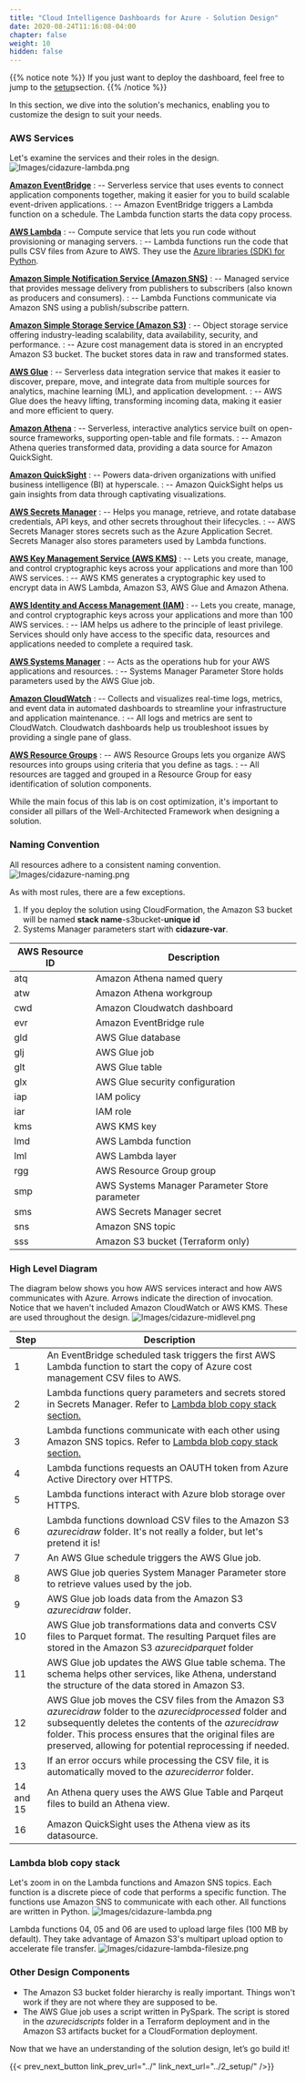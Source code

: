 ```yaml
---
title: "Cloud Intelligence Dashboards for Azure - Solution Design"
date: 2020-08-24T11:16:08-04:00
chapter: false
weight: 10
hidden: false
---
```


{{% notice note %}}
If you just want to deploy the dashboard, feel free to jump to the [setup](../2_setup/)section.
{{% /notice %}}

In this section, we dive into the solution's mechanics, enabling you to customize the design to suit your needs.

### AWS Services
Let's examine the services and their roles in the design.
![Images/cidazure-lambda.png](/Cost/300_Cloud_Intelligence_Dashboard_for_Azure/Images/cidazure-services.png)

[**Amazon EventBridge**](https://aws.amazon.com/eventbridge/)
: -- Serverless service that uses events to connect application components together, making it easier for you to build scalable event-driven applications.
: -- Amazon EventBridge triggers a Lambda function on a schedule. The Lambda function starts the data copy process.

[**AWS Lambda**](https://aws.amazon.com/lambda/)
: -- Compute service that lets you run code without provisioning or managing servers.
: -- Lambda functions run the code that pulls CSV files from Azure to AWS. They use the [Azure libraries (SDK) for Python](https://learn.microsoft.com/en-us/azure/developer/python/sdk/azure-sdk-overview).

[**Amazon Simple Notification Service (Amazon SNS)**](https://aws.amazon.com/sns/)
: -- Managed service that provides message delivery from publishers to subscribers (also known as producers and consumers).
: -- Lambda Functions communicate via Amazon SNS using a publish/subscribe pattern.

[**Amazon Simple Storage Service (Amazon S3)**](https://aws.amazon.com/s3/)
: -- Object storage service offering industry-leading scalability, data availability, security, and performance.
: -- Azure cost management data is stored in an encrypted Amazon S3 bucket. The bucket stores data in raw and transformed states.

[**AWS Glue**](https://aws.amazon.com/glue/)
: -- Serverless data integration service that makes it easier to discover, prepare, move, and integrate data from multiple sources for analytics, machine learning (ML), and application development.
: -- AWS Glue does the heavy lifting, transforming incoming data, making it easier and more efficient to query.

[**Amazon Athena**](https://aws.amazon.com/athena/)
: -- Serverless, interactive analytics service built on open-source frameworks, supporting open-table and file formats.
: -- Amazon Athena queries transformed data, providing a data source for Amazon QuickSight.

[**Amazon QuickSight**](https://aws.amazon.com/quicksight/)
: -- Powers data-driven organizations with unified business intelligence (BI) at hyperscale.
: -- Amazon QuickSight helps us gain insights from data through captivating visualizations.

[**AWS Secrets Manager**](https://aws.amazon.com/secrets-manager/)
: -- Helps you manage, retrieve, and rotate database credentials, API keys, and other secrets throughout their lifecycles.
: -- AWS Secrets Manager stores secrets such as the Azure Application Secret. Secrets Manager also stores parameters used by Lambda functions.

[**AWS Key Management Service (AWS KMS)**](https://aws.amazon.com/kms/)
: -- Lets you create, manage, and control cryptographic keys across your applications and more than 100 AWS services.
: -- AWS KMS generates a cryptographic key used to encrypt data in AWS Lambda, Amazon S3, AWS Glue and Amazon Athena.

[**AWS Identity and Access Management (IAM)**](https://aws.amazon.com/iam/)
: -- Lets you create, manage, and control cryptographic keys across your applications and more than 100 AWS services.
: -- IAM helps us adhere to the principle of least privilege. Services should only have access to the specific data, resources and applications needed to complete a required task.

[**AWS Systems Manager**](https://aws.amazon.com/systems-manager/)
: -- Acts as the operations hub for your AWS applications and resources.
: -- Systems Manager Parameter Store holds parameters used by the AWS Glue job.

[**Amazon CloudWatch**](https://aws.amazon.com/cloudwatch/)
: -- Collects and visualizes real-time logs, metrics, and event data in automated dashboards to streamline your infrastructure and application maintenance.
: -- All logs and metrics are sent to CloudWatch. Cloudwatch dashboards help us troubleshoot issues by providing a single pane of glass.

[**AWS Resource Groups**](https://docs.aws.amazon.com/ARG/latest/userguide/resource-groups.html)
: -- AWS Resource Groups lets you organize AWS resources into groups using criteria that you define as tags.
: -- All resources are tagged and grouped in a Resource Group for easy identification of solution components.

While the main focus of this lab is on cost optimization, it's important to consider all pillars of the Well-Architected Framework when designing a solution.

### Naming Convention

All resources adhere to a consistent naming convention.
![Images/cidazure-naming.png](/Cost/300_Cloud_Intelligence_Dashboard_for_Azure/Images/cidazure-naming.png?width=1000px)

As with most rules, there are a few exceptions.

1. If you deploy the solution using CloudFormation, the Amazon S3 bucket will be named **stack name**-s3bucket-**unique id**
2. Systems Manager parameters start with **cidazure-var**.

|AWS Resource ID|Description|
|-|-|
|atq|Amazon Athena named query|
|atw|Amazon Athena workgroup|
|cwd|Amazon Cloudwatch dashboard|
|evr|Amazon EventBridge rule |
|gld|AWS Glue database|
|glj|AWS Glue job|
|glt|AWS Glue table|
|glx|AWS Glue security configuration|
|iap|IAM policy|
|iar|IAM role|
|kms|AWS KMS key|
|lmd|AWS Lambda function|
|lml|AWS Lambda layer|
|rgg|AWS Resource Group group|
|smp|AWS Systems Manager Parameter Store parameter|
|sms|AWS Secrets Manager secret |
|sns|Amazon SNS topic|
|sss|Amazon S3 bucket (Terraform only)|

### High Level Diagram

The diagram below shows you how AWS services interact and how AWS communicates with Azure. Arrows indicate the direction of invocation. Notice that we haven't included Amazon CloudWatch or AWS KMS. These are used throughout the design.
![Images/cidazure-midlevel.png](/Cost/300_Cloud_Intelligence_Dashboard_for_Azure/Images/cidazure-midlevel.png?width=1000px)

|Step|Description|
|-|-|
|1|An EventBridge scheduled task triggers the first AWS Lambda function to start the copy of Azure cost management CSV files to AWS.|
|2|Lambda functions query parameters and secrets stored in Secrets Manager. Refer to [Lambda blob copy stack section.](#lambda-blob-copy-stack)|
|3|Lambda functions communicate with each other using Amazon SNS topics. Refer to [Lambda blob copy stack section.](#lambda-blob-copy-stack)|
|4|Lambda functions requests an OAUTH token from Azure Active Directory over HTTPS.|
|5|Lambda functions interact with Azure blob storage over HTTPS.|
|6|Lambda functions download CSV files to the Amazon S3 *azurecidraw* folder. It's not really a folder, but let's pretend it is!|
|7|An AWS Glue schedule triggers the AWS Glue job.|
|8|AWS Glue job queries System Manager Parameter store to retrieve values used by the job.|
|9|AWS Glue job loads data from the Amazon S3 *azurecidraw* folder.|
|10|AWS Glue job transformations data and converts CSV files to Parquet format. The resulting Parquet files are stored in the Amazon S3 *azurecidparquet* folder|
|11|AWS Glue job updates the AWS Glue table schema. The schema helps other services, like Athena, understand the structure of the data stored in Amazon S3.|
|12|AWS Glue job moves the CSV files from the Amazon S3 *azurecidraw* folder to the *azurecidprocessed* folder and subsequently deletes the contents of the *azurecidraw* folder. This process ensures that the original files are preserved, allowing for potential reprocessing if needed.|
|13|If an error occurs while processing the CSV file, it is automatically moved to the *azureciderror* folder.|
|14 and 15|An Athena query uses the AWS Glue Table and Parqeut files to build an Athena view.|
|16|Amazon QuickSight uses the Athena view as its datasource.|

### Lambda blob copy stack 

Let's zoom in on the Lambda functions and Amazon SNS topics. Each function is a discrete piece of code that performs a specific function. The functions use Amazon SNS to communicate with each other. All functions are written in Python.
![Images/cidazure-lambda.png](/Cost/300_Cloud_Intelligence_Dashboard_for_Azure/Images/cidazure-lambda.png?width=1000px)

Lambda functions 04, 05 and 06 are used to upload large files (100 MB by default). They take advantage of Amazon S3's multipart upload option to accelerate file transfer.
![Images/cidazure-lambda-filesize.png](/Cost/300_Cloud_Intelligence_Dashboard_for_Azure/Images/cidazure-lambda-filesize.png?width=1000px)

### Other Design Components

* The Amazon S3 bucket folder hierarchy is really important. Things won't work if they are not where they are supposed to be. 
* The AWS Glue job uses a script written in PySpark. The script is stored in the *azurecidscripts* folder in a Terraform deployment and in the Amazon S3 artifacts bucket for a CloudFormation deployment.

Now that we have an understanding of the solution design, let’s go build it!

{{< prev_next_button link_prev_url="../" link_next_url="../2_setup/" />}}